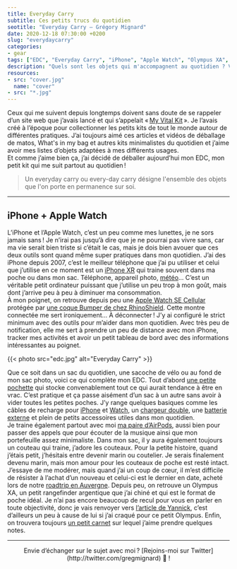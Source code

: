 ```yaml
---
title: Everyday Carry
subtitle: Ces petits trucs du quotidien
seotitle: "Everyday Carry — Grégory Mignard"
date: 2020-12-18 07:30:00 +0200
slug: "everydaycarry"
categories:
- gear
tags: ["EDC", "Everyday Carry", "iPhone", "Apple Watch", "Olympus XA", "Carnet", "Field Notes", "Argentique", "Couteau", "Geek", "Minimalisme"]
description: "Quels sont les objets qui m'accompagnent au quotidien ? Voici la réponse avec mon Everyday Carry."
resources:
- src: "cover.jpg"
  name: "cover"
- src: "*.jpg"
---
```


Ceux qui me suivent depuis longtemps doivent sans doute de se rappeler d’un site web que j’avais lancé et qui s’appelait « [My Vital Kit](https://myvitalkit-blog.tumblr.com/) ». Je l’avais créé à l’époque pour collectionner les petits kits de tout le monde autour de différentes pratiques. J’ai toujours aimé ces articles et vidéos de déballage de matos, What's in my bag et autres kits minimalistes du quotidien et j’aime avoir mes listes d’objets adaptées à mes différents usages.  
Et comme j’aime bien ça, j’ai décidé de déballer aujourd’hui mon EDC, mon petit kit qui me suit partout au quotidien !

> Un everyday carry ou every-day carry désigne l'ensemble des objets que l'on porte en permanence sur soi.

***

## iPhone + Apple Watch

L’iPhone et l’Apple Watch, c’est un peu comme mes lunettes, je ne sors jamais sans ! Je n’irai pas jusqu’à dire que je ne pourrai pas vivre sans, car ma vie serait bien triste si c’était le cas, mais je dois bien avouer que ces deux outils sont quand même super pratiques dans mon quotidien. J’ai des iPhone depuis 2007, c’est le meilleur téléphone que j’ai pu utiliser et celui que j’utilise en ce moment est un [iPhone XR](https://amzn.to/3p1HCqi) qui traine souvent dans ma poche ou dans mon sac. Téléphone, appareil photo, [météo](https://gregorymignard.com/la-bonne-meteo/)… C’est un véritable petit ordinateur puissant que j’utilise un peu trop à mon goût, mais dont j’arrive peu à peu à diminuer ma consommation.  
À mon poignet, on retrouve depuis peu une [Apple Watch SE Cellular](https://amzn.to/3nzwn8w) protégée par [une coque Bumper de chez RhinoShield](https://amzn.to/2Kwz5wS). Cette montre connectée me sert ironiquement… À déconnecter ! J’y ai configuré le strict minimum avec des outils pour m’aider dans mon quotidien. Avec très peu de notification, elle me sert à prendre un peu de distance avec mon iPhone, tracker mes activités et avoir un petit tableau de bord avec des informations intéressantes au poignet.

{{< photo src="edc.jpg" alt="Everyday Carry" >}}

Que ce soit dans un sac du quotidien, une sacoche de vélo ou au fond de mon sac photo, voici ce qui complète mon EDC. Tout d’abord [une petite pochette](https://amzn.to/34rqItA) qui stocke convenablement tout ce qui aurait tendance à être en vrac. C’est pratique et ça passe aisément d’un sac à un autre sans avoir à vider toutes les petites poches. J’y range quelques basiques comme les câbles de recharge pour [iPhone](https://amzn.to/38iV9TA) et [Watch](https://amzn.to/3r2gJVf), un [chargeur double](https://amzn.to/3raHbvG), une [batterie externe](https://amzn.to/3nuDeju) et plein de petits accessoires utiles dans mon quotidien.  
Je traine également partout avec moi [ma paire d’AirPods](https://amzn.to/38llssG), aussi bien pour passer des appels que pour écouter de la musique ainsi que mon portefeuille assez minimaliste. Dans mon sac, il y aura également toujours un couteau qui traine, j’adore les couteaux. Pour la petite histoire, quand j’étais petit, j’hésitais entre devenir marin ou coutelier. Je serais finalement devenu marin, mais mon amour pour les couteaux de poche est resté intact. J’essaye de me modérer, mais quand j’ai un coup de cœur, il m’est difficile de résister à l’achat d’un nouveau et celui-ci est le dernier en date, acheté lors de notre [roadtrip en Auvergne](https://gregorymignard.com/arvernes/). Depuis peu, on retrouve un Olympus XA, un petit rangefinder argentique que j’ai chiné et qui est le format de poche idéal. Je n’ai pas encore beaucoup de recul pour vous en parler en toute objectivité, donc je vais renvoyer vers [l’article de Yannick](https://yannickschutz.com/olympus-xa/), c’est d’ailleurs un peu à cause de lui si j’ai craqué pour ce petit Olympus. Enfin, on trouvera toujours [un petit carnet](https://amzn.to/37shWgM) sur lequel j’aime prendre quelques notes.

***

<center>Envie d’échanger sur le sujet avec moi ? [Rejoins-moi sur Twitter](http://twitter.com/gregmignard) 🐥 !</center>
